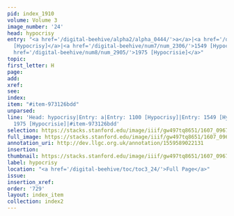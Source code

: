 ```yaml
---
pid: index_1910
volume: Volume 3
image_number: '24'
head: hypocrisy
entry: "<a href='/digital-beehive/alpha2/alpha_0444/'>a</a>|<a href='/digital-beehive/num5/num_1489/'>1100
  [Hypocrisy]</a>|<a href='/digital-beehive/num7/num_2306/'>1549 [Hypocrisy]</a>|<a
  href='/digital-beehive/num8/num_2905/'>1975 [Hypocrisie]</a>"
topic:
first_letter: H
page:
add:
xref:
see:
index:
item: "#item-973126bdd"
unparsed:
line: 'Head: hypocrisy|Entry: a|Entry: 1100 [Hypocrisy]|Entry: 1549 [Hypocrisy]|Entry:
  1975 [Hypocrisie]|#item-973126bdd'
selection: https://stacks.stanford.edu/image/iiif/gw497tq8651/1607_0967/1852,3265,681,172/full/0/default.jpg
full_image: https://stacks.stanford.edu/image/iiif/gw497tq8651/1607_0967/full/full/0/default.jpg
annotation_uri: http://dev.llgc.org.uk/annotation/1559589022131
insertion:
thumbnail: https://stacks.stanford.edu/image/iiif/gw497tq8651/1607_0967/1852,3265,681,172/150,/0/default.jpg
label: hypocrisy
location: "<a href='/digital-beehive/toc/toc3_24/'>Full Page</a>"
issue:
insertion_xref:
order: '729'
layout: index_item
collection: index2
---
```

